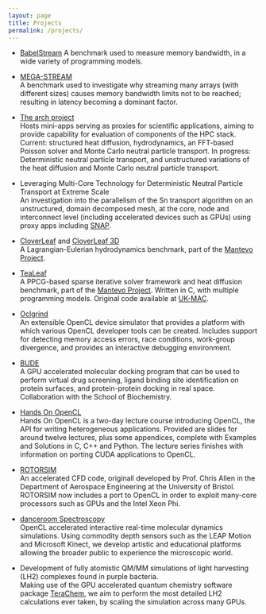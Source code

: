 ```yaml
---
layout: page
title: Projects
permalink: /projects/
---
```


- [BabelStream](http://uob-hpc.github.io/BabelStream/)
  A benchmark used to measure memory bandwidth, in a wide variety of programming models.

- [MEGA-STREAM](http://github.com/uk-mac/mega-stream)  
  A benchmark used to investigate why streaming many arrays (with different sizes) causes memory bandwidth limits not to be reached; resulting in latency becoming a dominant factor.

- [The arch project](https://github.com/uob-hpc/arch/)  
  Hosts mini-apps serving as proxies for scientific applications, aiming to provide capability for evaluation of components of the HPC stack. Current: structured heat diffusion, hydrodynamics, an FFT-based Poisson solver and Monte Carlo neutral particle transport. In progress: Deterministic neutral particle transport, and unstructured variations of the heat diffusion and Monte Carlo neutral particle transport.

- Leveraging Multi-Core Technology for Deterministic Neutral Particle Transport at Extreme Scale  
  An investigation into the parallelism of the Sn transport algorithm on an unstructured, domain decomposed mesh, at the core, node and interconnect level (including accelerated devices such as GPUs) using proxy apps including [SNAP](http://www.lanl.gov/projects/feynman-center/technologies/software/snap-sn.php).

- [CloverLeaf](http://uk-mac.github.io/CloverLeaf/) and [CloverLeaf 3D](http://uk-mac.github.io/CloverLeaf3D/)  
  A Lagrangian-Eulerian hydrodynamics benchmark, part of the [Mantevo Project](https://mantevo.org/).

- [TeaLeaf](https://github.com/UoB-HPC/TeaLeaf)  
  A PPCG-based sparse iterative solver framework and heat diffusion benchmark, part of the [Mantevo Project](https://mantevo.org/). Written in C, with multiple programming models. Original code available at [UK-MAC](http://uk-mac.github.io/TeaLeaf/).

- [Oclgrind](https://github.com/jrprice/Oclgrind)  
  An extensible OpenCL device simulator that provides a platform with which various OpenCL developer tools can be created. Includes support for detecting memory access errors, race conditions, work-group divergence, and provides an interactive debugging environment.

- [BUDE](http://www.bris.ac.uk/biochemistry/research/bude)  
  A GPU accelerated molecular docking program that can be used to perform virtual drug screening, ligand binding site identification on protein surfaces, and protein-protein docking in real space. Collaboration with the School of Biochemistry.

- [Hands On OpenCL](http://handsonopencl.github.io/)  
  Hands On OpenCL is a two-day lecture course introducing OpenCL, the API for writing heterogeneous applications. Provided are slides for around twelve lectures, plus some appendices, complete with Examples and Solutions in C, C++ and Python. The lecture series finishes with information on porting CUDA applications to OpenCL.

- [ROTORSIM]()  
  An accelerated CFD code, originall developed by Prof. Chris Allen in the Department of Aerospace Engineering at the University of Bristol. ROTORSIM now includes a port to OpenCL in order to exploit many-core processors such as GPUs and the Intel Xeon Phi.

- [danceroom Spectroscopy](http://danceroom-spec.com/)  
  OpenCL accelerated interactive real-time molecular dynamics simulations. Using commodity depth sensors such as the LEAP Motion and Microsoft Kinect, we develop artistic and educational platforms allowing the broader public to experience the microscopic world. 

- Development of fully atomistic QM/MM simulations of light harvesting (LH2) complexes found in purple bacteria.  
  Making use of the GPU accelerated quantum chemistry software package [TeraChem](http://www.petachem.com/products.html), we aim to perform the most detailed LH2 calculations ever taken, by scaling the simulation across many GPUs.

